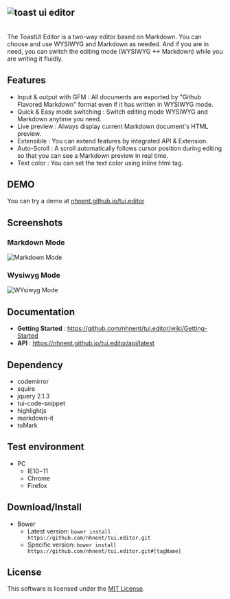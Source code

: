 ## ![toast ui editor](https://cloud.githubusercontent.com/assets/389021/16107646/9729e556-33d8-11e6-933f-5b09fa3a53bb.png)
<br>
The ToastUI Editor is a two-way editor based on Markdown.
You can choose and use WYSIWYG and Markdown as needed.
And if you are in need, you can switch the editing mode (WYSIWYG ↔ Markdown) while you are writing it fluidly.

## Features
* Input & output with GFM : All documents are exported by "Github Flavored Markdown" format even if it has written in WYSIWYG mode.
* Quick & Easy mode switching : Switch editing mode WYSIWYG and Markdown anytime you need.
* Live preview : Always display current Markdown document's HTML preview.
* Extensible : You can extend features by integrated API & Extension.
* Auto-Scroll : A scroll automatically follows cursor position during editing so that you can see a Markdown preview in real time.
* Text color : You can set the text color using inline html tag.

## DEMO

You can try a demo at [nhnent.github.io/tui.editor](http://nhnent.github.io/tui.editor/)

## Screenshots

### Markdown Mode
![Markdown Mode](https://user-images.githubusercontent.com/1215767/29027322-29e8e326-7bbb-11e7-8eb7-1034947bfafe.png)

### Wysiwyg Mode
![WYsiwyg Mode](https://user-images.githubusercontent.com/1215767/29027334-382284c4-7bbb-11e7-99ad-b501ba146e28.png)

## Documentation
* **Getting Started** : https://github.com/nhnent/tui.editor/wiki/Getting-Started
* **API** : https://nhnent.github.io/tui.editor/api/latest

## Dependency
* codemirror
* squire
* jquery 2.1.3
* tui-code-snippet
* highlightjs
* markdown-it
* toMark

## Test environment
* PC
    * IE10~11
    * Chrome
    * Firefox

## Download/Install
* Bower
   * Latest version: `bower install https://github.com/nhnent/tui.editor.git`
   * Specific version: `bower install https://github.com/nhnent/tui.editor.git#[tagName]`

## License
This software is licensed under the [MIT License](https://github.com/nhnent/tui.editor/blob/master/LICENSE).
